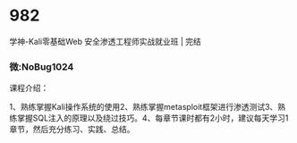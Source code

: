 # 982
学神-Kali零基础Web 安全渗透工程师实战就业班 | 完结
### 微:NoBug1024 


课程介绍：

1、熟练掌握Kali操作系统的使用2、熟练掌握metasploit框架进行渗透测试3、熟练掌握SQL注入的原理以及绕过技巧。4、每章节课时都有2小时，建议每天学习1章节，然后充分练习、实践、总结。
